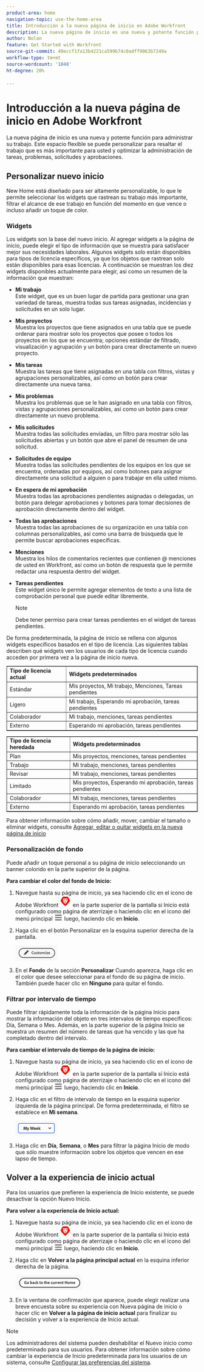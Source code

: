 ```yaml
---
product-area: home
navigation-topic: use-the-home-area
title: Introducción a la nueva página de inicio en Adobe Workfront
description: La nueva página de inicio es una nueva y potente función para administrar su trabajo.
author: Nolan
feature: Get Started with Workfront
source-git-commit: 40eccf1fa13b4221ca599b74c0adff9063b7249a
workflow-type: tm+mt
source-wordcount: '1048'
ht-degree: 20%

---
```



# Introducción a la nueva página de inicio en Adobe Workfront

La nueva página de inicio es una nueva y potente función para administrar su trabajo. Este espacio flexible se puede personalizar para resaltar el trabajo que es más importante para usted y optimizar la administración de tareas, problemas, solicitudes y aprobaciones.

## Personalizar nuevo inicio

New Home está diseñado para ser altamente personalizable, lo que le permite seleccionar los widgets que rastrean su trabajo más importante, filtrar el alcance de ese trabajo en función del momento en que vence o incluso añadir un toque de color.

### Widgets

Los widgets son la base del nuevo inicio. Al agregar widgets a la página de inicio, puede elegir el tipo de información que se muestra para satisfacer mejor sus necesidades laborales. Algunos widgets solo están disponibles para tipos de licencia específicos, ya que los objetos que rastrean solo están disponibles para esas licencias. A continuación se muestran los diez widgets disponibles actualmente para elegir, así como un resumen de la información que muestran:

* **Mi trabajo**\
    Este widget, que es un buen lugar de partida para gestionar una gran variedad de tareas, muestra todas sus tareas asignadas, incidencias y solicitudes en un solo lugar.

* **Mis proyectos**\
    Muestra los proyectos que tiene asignados en una tabla que se puede ordenar para mostrar solo los proyectos que posee o todos los proyectos en los que se encuentra; opciones estándar de filtrado, visualización y agrupación y un botón para crear directamente un nuevo proyecto.

* **Mis tareas**\
    Muestra las tareas que tiene asignadas en una tabla con filtros, vistas y agrupaciones personalizables, así como un botón para crear directamente una nueva tarea.

* **Mis problemas**\
    Muestra los problemas que se le han asignado en una tabla con filtros, vistas y agrupaciones personalizables, así como un botón para crear directamente un nuevo problema.

* **Mis solicitudes**\
    Muestra todas las solicitudes enviadas, un filtro para mostrar sólo las solicitudes abiertas y un botón que abre el panel de resumen de una solicitud.

* **Solicitudes de equipo**\
    Muestra todas las solicitudes pendientes de los equipos en los que se encuentra, ordenadas por equipos, así como botones para asignar directamente una solicitud a alguien o para trabajar en ella usted mismo.

* **En espera de mi aprobación**\
    Muestra todas las aprobaciones pendientes asignadas o delegadas, un botón para delegar aprobaciones y botones para tomar decisiones de aprobación directamente dentro del widget.

* **Todas las aprobaciones**\
    Muestra todas las aprobaciones de su organización en una tabla con columnas personalizables, así como una barra de búsqueda que le permite buscar aprobaciones específicas.

* **Menciones**\
    Muestra los hilos de comentarios recientes que contienen @ menciones de usted en Workfront, así como un botón de respuesta que le permite redactar una respuesta dentro del widget.

* **Tareas pendientes**\
    Este widget único le permite agregar elementos de texto a una lista de comprobación personal que puede editar libremente.

  >[!NOTE]
  >
  >Debe tener permiso para crear tareas pendientes en el widget de tareas pendientes.

De forma predeterminada, la página de inicio se rellena con algunos widgets específicos basados en el tipo de licencia. Las siguientes tablas describen qué widgets ven los usuarios de cada tipo de licencia cuando acceden por primera vez a la página de inicio nueva.

<table border="1" class="inlineTable">
    <tr>
        <td><b>Tipo de licencia actual</b></td>
        <td><b>Widgets predeterminados</b></td>
    </tr>
    <tr>
        <td>Estándar</td>
        <td>Mis proyectos, Mi trabajo, Menciones, Tareas pendientes</td>
    </tr>
    <tr>
        <td>Ligero</td>
        <td>Mi trabajo, Esperando mi aprobación, tareas pendientes</td>
    </tr>
    <tr>
        <td>Colaborador</td>
        <td>Mi trabajo, menciones, tareas pendientes</td>
    </tr>
    <tr>
        <td>Externo</td>
        <td>Esperando mi aprobación, tareas pendientes</td>
    </tr>
</table>

<table border="1" class="inlineTable">
    <tr>
        <td><b>Tipo de licencia heredada</b></td>
        <td><b>Widgets predeterminados</b></td>
    </tr>
    <tr>
        <td>Plan</td>
        <td>Mis proyectos, menciones, tareas pendientes</td>
    </tr>
    <tr>
        <td>Trabajo</td>
        <td>Mi trabajo, menciones, tareas pendientes</td>
    </tr>
    <tr>
        <td>Revisar</td>
        <td>Mi trabajo, menciones, tareas pendientes</td>
    </tr>
    <tr>
        <td>Limitado</td>
        <td>Mis proyectos, Esperando mi aprobación, tareas pendientes</td>
    </tr>
    <tr>
        <td>Colaborador</td>
        <td>Mi trabajo, menciones, tareas pendientes</td>
    </tr>
    <tr>
        <td>Externo</td>
        <td>Esperando mi aprobación, tareas pendientes</td>
    </tr>
</table>

Para obtener información sobre cómo añadir, mover, cambiar el tamaño o eliminar widgets, consulte [Agregar, editar o quitar widgets en la nueva página de inicio](/help/quicksilver/workfront-basics/using-home/new-home/add-edit-remove-widgets-in-new-home.md)

### Personalización de fondo

Puede añadir un toque personal a su página de inicio seleccionando un banner colorido en la parte superior de la página.

**Para cambiar el color del fondo de Inicio:**

1. Navegue hasta su página de inicio, ya sea haciendo clic en el icono de Adobe Workfront ![Icono de Adobe Workfront](../new-home/assets/home-icon-30x29.png) en la parte superior de la pantalla si Inicio está configurado como página de aterrizaje o haciendo clic en el icono del menú principal ![Icono del menú principal](../new-home/assets/main-menu-icon-left-nav.png) luego, haciendo clic en **Inicio**.

1. Haga clic en el botón Personalizar en la esquina superior derecha de la pantalla.

   ![Botón Personalizar](../new-home/assets/customize-button.png)

1. En el **Fondo** de la sección **Personalizar** Cuando aparezca, haga clic en el color que desee seleccionar para el fondo de su página de inicio. También puede hacer clic en **Ninguno** para quitar el fondo.

### Filtrar por intervalo de tiempo

Puede filtrar rápidamente toda la información de la página Inicio para mostrar la información del objeto en tres intervalos de tiempo específicos: Día, Semana o Mes. Además, en la parte superior de la página Inicio se muestra un resumen del número de tareas que ha vencido y las que ha completado dentro del intervalo.

**Para cambiar el intervalo de tiempo de la página de inicio:**

1. Navegue hasta su página de inicio, ya sea haciendo clic en el icono de Adobe Workfront ![Icono de Adobe Workfront](../new-home/assets/home-icon-30x29.png) en la parte superior de la pantalla si Inicio está configurado como página de aterrizaje o haciendo clic en el icono del menú principal ![Icono del menú principal](../new-home/assets/main-menu-icon-left-nav.png) luego, haciendo clic en **Inicio**.

1. Haga clic en el filtro de intervalo de tiempo en la esquina superior izquierda de la página principal. De forma predeterminada, el filtro se establece en **Mi semana**.

   ![Menú desplegable de filtro de intervalo de tiempo](../new-home/assets/time-range-filter-dropdown-home.png)

1. Haga clic en **Día**, **Semana**, o **Mes** para filtrar la página Inicio de modo que sólo muestre información sobre los objetos que vencen en ese lapso de tiempo.

## Volver a la experiencia de inicio actual

Para los usuarios que prefieren la experiencia de Inicio existente, se puede desactivar la opción Nuevo Inicio.


**Para volver a la experiencia de Inicio actual:**

1. Navegue hasta su página de inicio, ya sea haciendo clic en el icono de Adobe Workfront ![Icono de Adobe Workfront](../new-home/assets/home-icon-30x29.png) en la parte superior de la pantalla si Inicio está configurado como página de aterrizaje o haciendo clic en el icono del menú principal ![Icono del menú principal](../new-home/assets/main-menu-icon-left-nav.png) luego, haciendo clic en **Inicio**.

1. Haga clic en **Volver a la página principal actual** en la esquina inferior derecha de la página.

   ![Volver al botón Inicio actual](../new-home/assets/go-back-to-current-home-button.png)

1. En la ventana de confirmación que aparece, puede elegir realizar una breve encuesta sobre su experiencia con Nueva página de inicio o hacer clic en **Volver a la página de inicio actual** para finalizar su decisión y volver a la experiencia de Inicio actual.

>[!NOTE]
>
> Los administradores del sistema pueden deshabilitar el Nuevo inicio como predeterminado para sus usuarios. Para obtener información sobre cómo cambiar la experiencia de Inicio predeterminada para los usuarios de un sistema, consulte [Configurar las preferencias del sistema](/help/quicksilver/administration-and-setup/manage-workfront/security/configure-security-preferences.md).
